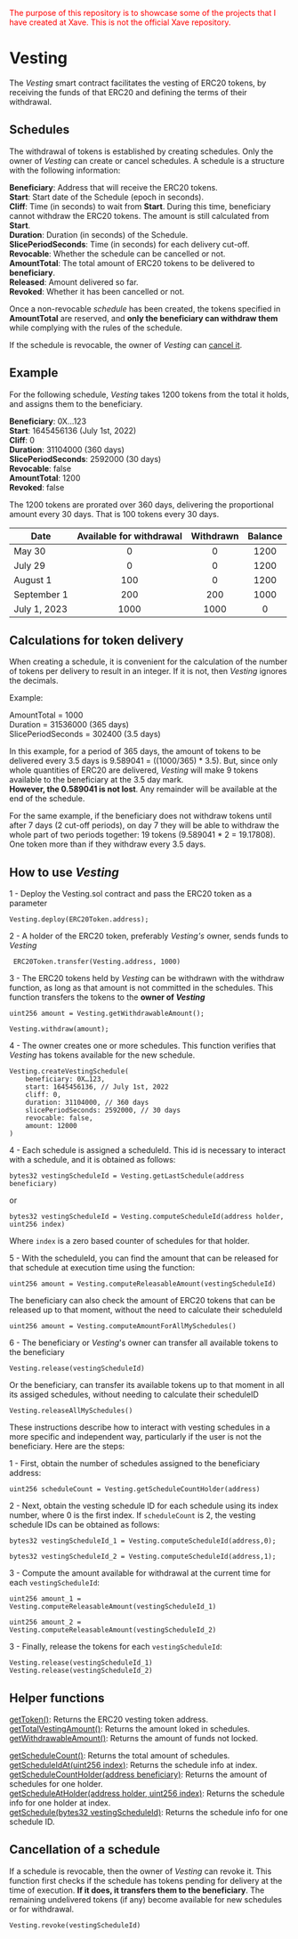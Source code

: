 <span style="color:red;">The purpose of this repository is to showcase some of the projects that I have created at Xave. This is not the official Xave repository.</span>

# Vesting

The _Vesting_ smart contract facilitates the vesting of ERC20 tokens, by receiving the funds of that ERC20 and defining the terms of their withdrawal.

## Schedules
The withdrawal of tokens is established by creating schedules. Only the owner of _Vesting_ can create or cancel schedules. A schedule is a structure with the following information:


**Beneficiary**: Address that will receive the ERC20 tokens.  
**Start**: Start date of the Schedule (epoch in seconds).  
**Cliff**: Time (in seconds) to wait from **Start**. During this time, beneficiary cannot withdraw the ERC20 tokens. The amount is still calculated from **Start**.  
**Duration**: Duration (in seconds) of the Schedule.  
**SlicePeriodSeconds**: Time (in seconds) for each delivery cut-off.  
**Revocable**: Whether the schedule can be cancelled or not.  
**AmountTotal**: The total amount of ERC20 tokens to be delivered to **beneficiary**.  
**Released**: Amount delivered so far.  
**Revoked**: Whether it has been cancelled or not.

Once a non-revocable _schedule_ has been created, the tokens specified in **AmountTotal** are reserved, and **only the beneficiary can withdraw them** while complying with the rules of the schedule.

If the schedule is revocable, the owner of _Vesting_ can [cancel it](#cancellation-of-a-schedule).


## Example
For the following schedule, _Vesting_ takes 1200 tokens from the total it holds, and assigns them to the beneficiary.  

**Beneficiary**:  0X…123  
**Start**: 1645456136 (July 1st, 2022)  
**Cliff**: 0  
**Duration**: 31104000 (360 days)  
**SlicePeriodSeconds**: 2592000 (30 days)  
**Revocable**: false  
**AmountTotal**: 1200  
**Revoked**: false  

The 1200 tokens are prorated over 360 days, delivering the proportional amount every 30 days. That is 100 tokens every 30 days.  


|Date|Available for withdrawal|Withdrawn|Balance
| --- | :---: | :---: | :---: |
|May 30|0|0|1200|
|July 29|0|0|1200|
|August 1|100|0|1200|
|September 1|200|200|1000|
|July 1, 2023|1000|1000|0|

## Calculations for token delivery
When creating a schedule, it is convenient for the calculation of the number of tokens per delivery to result in an integer. If it is not, then _Vesting_ ignores the decimals.  

Example:

AmountTotal = 1000  
Duration = 31536000 (365 days)  
SlicePeriodSeconds = 302400 (3.5 days)  

In this example, for a period of 365 days, the amount of tokens to be delivered every 3.5 days is 9.589041 = ((1000/365) * 3.5). But, since only whole quantities of ERC20 are delivered, _Vesting_ will make 9 tokens available to the beneficiary at the 3.5 day mark.  
**However, the 0.589041 is not lost**. Any remainder will be available at the end of the schedule.  

For the same example, if the beneficiary does not withdraw tokens until after 7 days (2 cut-off periods), on day 7 they will be able to withdraw the whole part of two periods together: 19 tokens (9.589041 * 2 = 19.17808). One token more than if they withdraw every 3.5 days.

## How to use _Vesting_  

1 - Deploy the Vesting.sol contract and pass the ERC20 token as a parameter 
```
Vesting.deploy(ERC20Token.address);
```

2 -	A holder of the ERC20 token, preferably _Vesting's_ owner, sends funds to _Vesting_
```
 ERC20Token.transfer(Vesting.address, 1000)
```

3 - The ERC20 tokens held by _Vesting_ can be withdrawn with the withdraw function, as long as that amount is not committed in the schedules. This function transfers the tokens to the **owner of _Vesting_**

```
uint256 amount = Vesting.getWithdrawableAmount();

Vesting.withdraw(amount);
```

4 - The owner creates one or more schedules. This function verifies that _Vesting_ has tokens available for the new schedule.
```
Vesting.createVestingSchedule(
    beneficiary: 0X…123,
    start: 1645456136, // July 1st, 2022
    cliff: 0,
    duration: 31104000, // 360 days
    slicePeriodSeconds: 2592000, // 30 days
    revocable: false,
    amount: 12000
)
```
4 - Each schedule is assigned a scheduleId. This id is necessary to interact with a schedule, and it is obtained as follows:
```
bytes32 vestingScheduleId = Vesting.getLastSchedule(address beneficiary)
```
or
```
bytes32 vestingScheduleId = Vesting.computeScheduleId(address holder, uint256 index)
```
Where `index` is a zero based counter of schedules for that holder.  

5 -  With the scheduleId, you can find the amount that can be released for that schedule at execution time using the function:
```
uint256 amount = Vesting.computeReleasableAmount(vestingScheduleId)
```

The beneficiary can also check the amount of ERC20 tokens that can be released up to that moment, without the need to calculate their scheduleId

```
uint256 amount = Vesting.computeAmountForAllMySchedules()
```

6 - The beneficiary or _Vesting_'s owner can transfer all available tokens to the beneficiary
```
Vesting.release(vestingScheduleId)
```
Or the beneficiary, can transfer its available tokens up to that moment in all its assiged schedules, without needing to calculate their scheduleID
```
Vesting.releaseAllMySchedules()
```

These instructions describe how to interact with vesting schedules in a more specific and independent way, particularly if the user is not the beneficiary. Here are the steps:


1 - First, obtain the number of schedules assigned to the beneficiary address:
```
uint256 scheduleCount = Vesting.getScheduleCountHolder(address)
```
2 - Next, obtain the vesting schedule ID for each schedule using its index number, where 0 is the first index. If `scheduleCount` is 2, the vesting schedule IDs can be obtained as follows:
```
bytes32 vestingScheduleId_1 = Vesting.computeScheduleId(address,0);

bytes32 vestingScheduleId_2 = Vesting.computeScheduleId(address,1);

```
3 - Compute the amount available for withdrawal at the current time for each `vestingScheduleId`:
```
uint256 amount_1 = Vesting.computeReleasableAmount(vestingScheduleId_1)

uint256 amount_2 = Vesting.computeReleasableAmount(vestingScheduleId_2)

```
3 - Finally, release the tokens for each `vestingScheduleId`:
```
Vesting.release(vestingScheduleId_1)
Vesting.release(vestingScheduleId_2)
```

## Helper functions
<u>getToken()</u>: Returns the ERC20 vesting token address.   
<u>getTotalVestingAmount()</u>: Returns the amount loked in schedules.  
<u>getWithdrawableAmount()</u>: Returns the amount of funds not locked.

<u>getScheduleCount()</u>: Returns the total amount of schedules.  
<u>getScheduleIdAt(uint256 index)</u>: Returns the schedule info at index.  
<u>getScheduleCountHolder(address beneficiary)</u>: Returns the amount of schedules for one holder.  
<u>getScheduleAtHolder(address holder, uint256 index)</u>: Returns the schedule info for one holder at index.  
<u>getSchedule(bytes32 vestingScheduleId)</u>: Returns the schedule info for one schedule ID.


## Cancellation of a schedule
If a schedule is revocable, then the owner of _Vesting_ can revoke it. This function first checks if the schedule has tokens pending for delivery at the time of execution. **If it does, it transfers them to the beneficiary**. The remaining undelivered tokens (if any) become available for new schedules or for withdrawal.

```
Vesting.revoke(vestingScheduleId)
```
